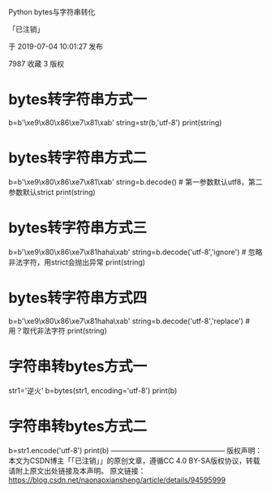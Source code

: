 

Python bytes与字符串转化

「已注销」

于 2019-07-04 10:01:27 发布

7987
 收藏 3
版权
# bytes转字符串方式一
b=b'\xe9\x80\x86\xe7\x81\xab'
string=str(b,'utf-8')
print(string)

# bytes转字符串方式二
b=b'\xe9\x80\x86\xe7\x81\xab'
string=b.decode() # 第一参数默认utf8，第二参数默认strict
print(string)

# bytes转字符串方式三
b=b'\xe9\x80\x86\xe7\x81haha\xab'
string=b.decode('utf-8','ignore') # 忽略非法字符，用strict会抛出异常
print(string)

# bytes转字符串方式四
b=b'\xe9\x80\x86\xe7\x81haha\xab'
string=b.decode('utf-8','replace') # 用？取代非法字符
print(string)

# 字符串转bytes方式一
str1='逆火'
b=bytes(str1, encoding='utf-8')
print(b)

# 字符串转bytes方式二
b=str1.encode('utf-8')
print(b)
————————————————
版权声明：本文为CSDN博主「「已注销」」的原创文章，遵循CC 4.0 BY-SA版权协议，转载请附上原文出处链接及本声明。
原文链接：https://blog.csdn.net/naonaoxiansheng/article/details/94595999


